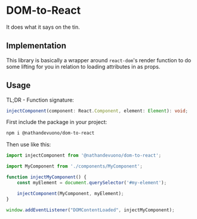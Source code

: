 # DOM-to-React

It does what it says on the tin.

## Implementation

This library is basically a wrapper around `react-dom`'s render function to do some lifting for you in relation to loading attributes in as props.

## Usage

TL;DR - Function signature:
```ts
injectComponent(component: React.Component, element: Element): void;
```

First include the package in your project:
```bash
npm i @nathandevuono/dom-to-react
```

Then use like this:

```js
import injectComponent from '@nathandevuono/dom-to-react';

import MyComponent from './components/MyComponent';

function injectMyComponent() {
    const myElement = document.querySelector('#my-element');

    injectComponent(MyComponent, myElement);
}

window.addEventListener("DOMContentLoaded", injectMyComponent);
```
